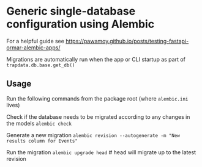 # Generic single-database configuration using Alembic

For a helpful guide see https://pawamoy.github.io/posts/testing-fastapi-ormar-alembic-apps/

Migrations are automatically run when the app or CLI startup as part of `trapdata.db.base.get_db()`

## Usage

Run the following commands from the package root (where `alembic.ini` lives)

Check if the database needs to be migrated according to any changes in the models
`alembic check`

Generate a new migration
`alembic revision --autogenerate -m "New results column for Events"`

Run the migration
`alembic upgrade head` # head will migrate up to the latest revision 


